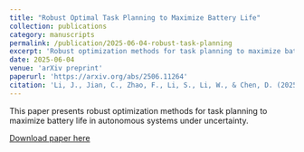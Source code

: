```yaml
---
title: "Robust Optimal Task Planning to Maximize Battery Life"
collection: publications
category: manuscripts
permalink: /publication/2025-06-04-robust-task-planning
excerpt: 'Robust optimization methods for task planning to maximize battery life in autonomous systems.'
date: 2025-06-04
venue: 'arXiv preprint'
paperurl: 'https://arxiv.org/abs/2506.11264'
citation: 'Li, J., Jian, C., Zhao, F., Li, S., Li, W., & Chen, D. (2025). Robust Optimal Task Planning to Maximize Battery Life. <i>arXiv preprint arXiv:2506.11264</i>.'
---
```


This paper presents robust optimization methods for task planning to maximize battery life in autonomous systems under uncertainty.

[Download paper here](https://arxiv.org/abs/2506.11264)
